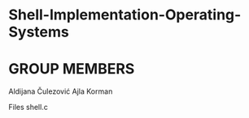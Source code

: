 # Shell-Implementation-Operating-Systems
# GROUP MEMBERS

Aldijana Čulezović
Ajla Korman

Files
shell.c



